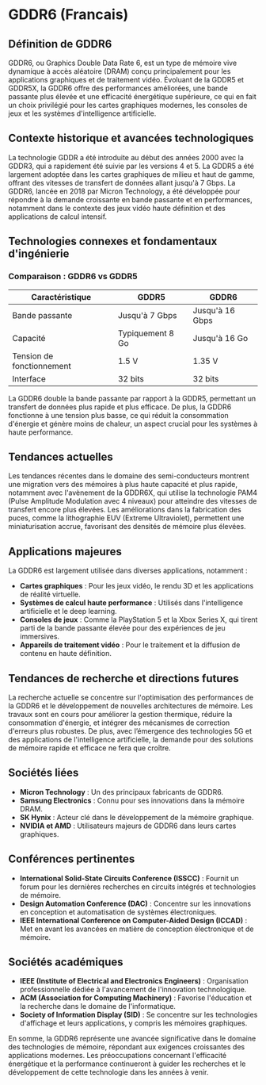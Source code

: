 # GDDR6 (Francais)

## Définition de GDDR6

GDDR6, ou Graphics Double Data Rate 6, est un type de mémoire vive dynamique à accès aléatoire (DRAM) conçu principalement pour les applications graphiques et de traitement vidéo. Évoluant de la GDDR5 et GDDR5X, la GDDR6 offre des performances améliorées, une bande passante plus élevée et une efficacité énergétique supérieure, ce qui en fait un choix privilégié pour les cartes graphiques modernes, les consoles de jeux et les systèmes d'intelligence artificielle.

## Contexte historique et avancées technologiques

La technologie GDDR a été introduite au début des années 2000 avec la GDDR3, qui a rapidement été suivie par les versions 4 et 5. La GDDR5 a été largement adoptée dans les cartes graphiques de milieu et haut de gamme, offrant des vitesses de transfert de données allant jusqu'à 7 Gbps. La GDDR6, lancée en 2018 par Micron Technology, a été développée pour répondre à la demande croissante en bande passante et en performances, notamment dans le contexte des jeux vidéo haute définition et des applications de calcul intensif.

## Technologies connexes et fondamentaux d'ingénierie

### Comparaison : GDDR6 vs GDDR5

| Caractéristique        | GDDR5             | GDDR6             |
|-----------------------|-------------------|-------------------|
| Bande passante         | Jusqu'à 7 Gbps    | Jusqu'à 16 Gbps   |
| Capacité               | Typiquement 8 Go  | Jusqu'à 16 Go     |
| Tension de fonctionnement | 1.5 V          | 1.35 V            |
| Interface              | 32 bits           | 32 bits           |

La GDDR6 double la bande passante par rapport à la GDDR5, permettant un transfert de données plus rapide et plus efficace. De plus, la GDDR6 fonctionne à une tension plus basse, ce qui réduit la consommation d'énergie et génère moins de chaleur, un aspect crucial pour les systèmes à haute performance.

## Tendances actuelles

Les tendances récentes dans le domaine des semi-conducteurs montrent une migration vers des mémoires à plus haute capacité et plus rapide, notamment avec l'avènement de la GDDR6X, qui utilise la technologie PAM4 (Pulse Amplitude Modulation avec 4 niveaux) pour atteindre des vitesses de transfert encore plus élevées. Les améliorations dans la fabrication des puces, comme la lithographie EUV (Extreme Ultraviolet), permettent une miniaturisation accrue, favorisant des densités de mémoire plus élevées.

## Applications majeures

La GDDR6 est largement utilisée dans diverses applications, notamment :

- **Cartes graphiques** : Pour les jeux vidéo, le rendu 3D et les applications de réalité virtuelle.
- **Systèmes de calcul haute performance** : Utilisés dans l'intelligence artificielle et le deep learning.
- **Consoles de jeux** : Comme la PlayStation 5 et la Xbox Series X, qui tirent parti de la bande passante élevée pour des expériences de jeu immersives.
- **Appareils de traitement vidéo** : Pour le traitement et la diffusion de contenu en haute définition.

## Tendances de recherche et directions futures

La recherche actuelle se concentre sur l'optimisation des performances de la GDDR6 et le développement de nouvelles architectures de mémoire. Les travaux sont en cours pour améliorer la gestion thermique, réduire la consommation d'énergie, et intégrer des mécanismes de correction d'erreurs plus robustes. De plus, avec l’émergence des technologies 5G et des applications de l'intelligence artificielle, la demande pour des solutions de mémoire rapide et efficace ne fera que croître.

## Sociétés liées

- **Micron Technology** : Un des principaux fabricants de GDDR6.
- **Samsung Electronics** : Connu pour ses innovations dans la mémoire DRAM.
- **SK Hynix** : Acteur clé dans le développement de la mémoire graphique.
- **NVIDIA et AMD** : Utilisateurs majeurs de GDDR6 dans leurs cartes graphiques.

## Conférences pertinentes

- **International Solid-State Circuits Conference (ISSCC)** : Fournit un forum pour les dernières recherches en circuits intégrés et technologies de mémoire.
- **Design Automation Conference (DAC)** : Concentre sur les innovations en conception et automatisation de systèmes électroniques.
- **IEEE International Conference on Computer-Aided Design (ICCAD)** : Met en avant les avancées en matière de conception électronique et de mémoire.

## Sociétés académiques

- **IEEE (Institute of Electrical and Electronics Engineers)** : Organisation professionnelle dédiée à l'avancement de l'innovation technologique.
- **ACM (Association for Computing Machinery)** : Favorise l'éducation et la recherche dans le domaine de l'informatique.
- **Society of Information Display (SID)** : Se concentre sur les technologies d'affichage et leurs applications, y compris les mémoires graphiques.

En somme, la GDDR6 représente une avancée significative dans le domaine des technologies de mémoire, répondant aux exigences croissantes des applications modernes. Les préoccupations concernant l'efficacité énergétique et la performance continueront à guider les recherches et le développement de cette technologie dans les années à venir.